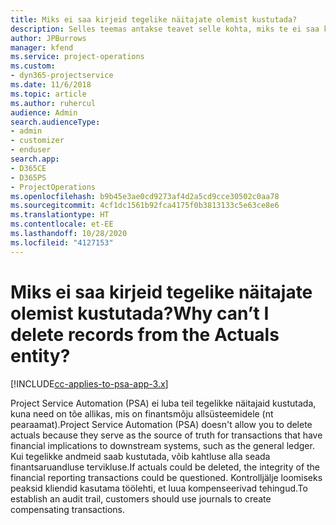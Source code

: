```yaml
---
title: Miks ei saa kirjeid tegelike näitajate olemist kustutada?
description: Selles teemas antakse teavet selle kohta, miks te ei saa kirjeid tegelikest olemitest kustutada.
author: JPBurrows
manager: kfend
ms.service: project-operations
ms.custom:
- dyn365-projectservice
ms.date: 11/6/2018
ms.topic: article
ms.author: ruhercul
audience: Admin
search.audienceType:
- admin
- customizer
- enduser
search.app:
- D365CE
- D365PS
- ProjectOperations
ms.openlocfilehash: b9b45e3ae0cd9273af4d2a5cd9cce30502c0aa78
ms.sourcegitcommit: 4cf1dc1561b92fca4175f0b3813133c5e63ce8e6
ms.translationtype: HT
ms.contentlocale: et-EE
ms.lasthandoff: 10/28/2020
ms.locfileid: "4127153"
---
```

# <a name="why-cant-i-delete-records-from-the-actuals-entity"></a><span data-ttu-id="12649-103">Miks ei saa kirjeid tegelike näitajate olemist kustutada?</span><span class="sxs-lookup"><span data-stu-id="12649-103">Why can’t I delete records from the Actuals entity?</span></span>

[!INCLUDE[cc-applies-to-psa-app-3.x](../includes/cc-applies-to-psa-app-3x.md)]

<span data-ttu-id="12649-104">Project Service Automation (PSA) ei luba teil tegelikke näitajaid kustutada, kuna need on tõe allikas, mis on finantsmõju allsüsteemidele (nt pearaamat).</span><span class="sxs-lookup"><span data-stu-id="12649-104">Project Service Automation (PSA) doesn't allow you to delete actuals because they serve as the source of truth for transactions that have financial implications to downstream systems, such as the general ledger.</span></span> <span data-ttu-id="12649-105">Kui tegelikke andmeid saab kustutada, võib kahtluse alla seada finantsaruandluse tervikluse.</span><span class="sxs-lookup"><span data-stu-id="12649-105">If actuals could be deleted, the integrity of the financial reporting transactions could be questioned.</span></span> <span data-ttu-id="12649-106">Kontrolljälje loomiseks peaksid kliendid kasutama töölehti, et luua kompenseerivad tehingud.</span><span class="sxs-lookup"><span data-stu-id="12649-106">To establish an audit trail, customers should use journals to create compensating transactions.</span></span>

